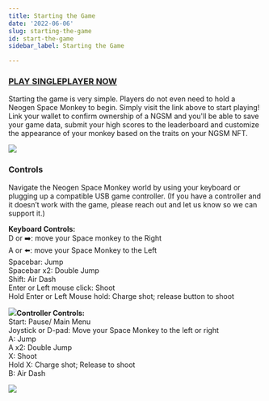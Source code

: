 ```yaml
---
title: Starting the Game
date: '2022-06-06'
slug: starting-the-game
id: start-the-game
sidebar_label: Starting the Game

---
```

### [PLAY SINGLEPLAYER NOW](https://play.spacemonkey.games "Play singleplayer now")

Starting the game is very simple. Players do not even need to hold a Neogen Space Monkey to begin. Simply visit the link above to start playing! Link your wallet to confirm ownership of a NGSM and you'll be able to save your game data, submit your high scores to the leaderboard and customize the appearance of your monkey based on the traits on your NGSM NFT.

![](/l1.gif)

### Controls

Navigate the Neogen Space Monkey world by using your keyboard or plugging up a compatible USB game controller. (If you have a controller and it doesn’t work with the game, please reach out and let us know so we can support it.)

**Keyboard Controls:**  
D or ➡️: move your Space monkey to the Right  
A or ⬅️: move your Space Monkey to the Left  
Spacebar: Jump  
Spacebar x2: Double Jump  
Shift: Air Dash  
Enter or Left mouse click: Shoot  
Hold Enter or Left Mouse hold: Charge shot; release button to shoot

![](/keyboard-graphic-e.png)**Controller Controls:**  
Start: Pause/ Main Menu  
Joystick or D-pad: Move your Space Monkey to the left or right  
A: Jump  
A x2: Double Jump  
X: Shoot  
Hold X: Charge shot; Release to shoot  
B: Air Dash

![](/controller-graphic-b.png)